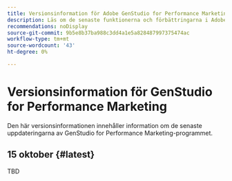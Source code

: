 ```yaml
---
title: Versionsinformation för Adobe GenStudio for Performance Marketing
description: Läs om de senaste funktionerna och förbättringarna i Adobe GenStudio for Performance Marketing.
recommendations: noDisplay
source-git-commit: 9b5e8b37ba988c3dd4a1e5a828487997375474ac
workflow-type: tm+mt
source-wordcount: '43'
ht-degree: 0%

---
```


# Versionsinformation för GenStudio for Performance Marketing

Den här versionsinformationen innehåller information om de senaste uppdateringarna av GenStudio for Performance Marketing-programmet.

## 15 oktober {#latest}

TBD
